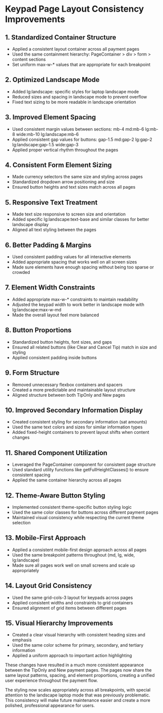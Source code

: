 # Keypad Page Layout Consistency Improvements

## 1. Standardized Container Structure
* Applied a consistent layout container across all payment pages
* Used the same containment hierarchy: PageContainer > div > form > content sections
* Set uniform max-w-* values that are appropriate for each breakpoint

## 2. Optimized Landscape Mode
* Added lg:landscape: specific styles for laptop landscape mode
* Reduced sizes and spacing in landscape mode to prevent overflow
* Fixed text sizing to be more readable in landscape orientation

## 3. Improved Element Spacing
* Used consistent margin values between sections: mb-4 md:mb-6 lg:mb-8 wide:mb-10 lg:landscape:mb-6
* Applied consistent gap values for buttons: gap-1.5 md:gap-2 lg:gap-2 lg:landscape:gap-1.5 wide:gap-3
* Applied proper vertical rhythm throughout the pages

## 4. Consistent Form Element Sizing
* Made currency selectors the same size and styling across pages
* Standardized dropdown arrow positioning and size
* Ensured button heights and text sizes match across all pages

## 5. Responsive Text Treatment
* Made text size responsive to screen size and orientation
* Added specific lg:landscape:text-base and similar classes for better landscape display
* Aligned all text styling between the pages

## 6. Better Padding & Margins
* Used consistent padding values for all interactive elements
* Added appropriate spacing that works well on all screen sizes
* Made sure elements have enough spacing without being too sparse or crowded

## 7. Element Width Constraints
* Added appropriate max-w-* constraints to maintain readability
* Adjusted the keypad width to work better in landscape mode with lg:landscape:max-w-md
* Made the overall layout feel more balanced

## 8. Button Proportions
* Standardized button heights, font sizes, and gaps
* Ensured all related buttons (like Clear and Cancel Tip) match in size and styling
* Applied consistent padding inside buttons

## 9. Form Structure
* Removed unnecessary flexbox containers and spacers
* Created a more predictable and maintainable layout structure
* Aligned structure between both TipOnly and New pages

## 10. Improved Secondary Information Display
* Created consistent styling for secondary information (sat amounts)
* Used the same text colors and sizes for similar information types
* Added fixed-height containers to prevent layout shifts when content changes

## 11. Shared Component Utilization
* Leveraged the PageContainer component for consistent page structure
* Used standard utility functions like getFullHeightClasses() to ensure consistent spacing
* Applied the same container hierarchy across all pages

## 12. Theme-Aware Button Styling
* Implemented consistent theme-specific button styling logic
* Used the same color classes for buttons across different payment pages
* Maintained visual consistency while respecting the current theme selection

## 13. Mobile-First Approach
* Applied a consistent mobile-first design approach across all pages
* Used the same breakpoint patterns throughout (md, lg, wide, lg:landscape)
* Made sure all pages work well on small screens and scale up appropriately

## 14. Layout Grid Consistency
* Used the same grid-cols-3 layout for keypads across pages
* Applied consistent widths and constraints to grid containers
* Ensured alignment of grid items between different pages

## 15. Visual Hierarchy Improvements
* Created a clear visual hierarchy with consistent heading sizes and emphasis
* Used the same color scheme for primary, secondary, and tertiary information
* Applied a uniform approach to important action highlighting

These changes have resulted in a much more consistent appearance between the TipOnly and New payment pages. The pages now share the same layout patterns, spacing, and element proportions, creating a unified user experience throughout the payment flow.

The styling now scales appropriately across all breakpoints, with special attention to the landscape laptop mode that was previously problematic. This consistency will make future maintenance easier and create a more polished, professional appearance for users.